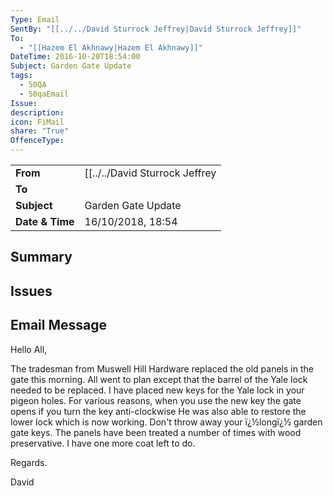```yaml
---
Type: Email
SentBy: "[[../../David Sturrock Jeffrey|David Sturrock Jeffrey]]"
To:
  - "[[Hazem El Akhnawy|Hazem El Akhnawy]]"
DateTime: 2016-10-20T18:54:00
Subject: Garden Gate Update
tags:
  - 50QA
  - 50qaEmail
Issue: 
description: 
icon: FiMail
share: "True"
OffenceType:
---
```

|  |  |
| ---- | ---- |
| **From** | [[../../David Sturrock Jeffrey|David Sturrock Jeffrey]] |
| **To** |  |
| **Subject** | Garden Gate Update |
| **Date & Time** |16/10/2018, 18:54|
## Summary

## Issues

## Email Message
Hello All,

The tradesman from Muswell Hill Hardware replaced the old panels in the gate
this morning. All went to plan except that the barrel of the Yale lock
needed to be replaced. I have placed new keys for the Yale lock in your
pigeon holes. For various reasons, when you use the new key the gate opens
if you turn the key anti-clockwise He was also able to restore the lower
lock which is now working. Don't throw away your ï¿½longï¿½ garden gate keys.
The panels have been treated a number of times with wood preservative. I
have one more coat left to do.

Regards.

David